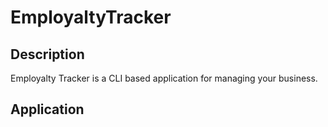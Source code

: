 # EmployaltyTracker

## Description

Employalty Tracker is a CLI based application for managing your business.

## Application

